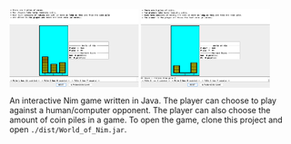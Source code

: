 <a href="url"><img src="images/Screen Shot 2018-03-12 at 23.34.30.png" align="center" height="45%" width="45%" ></a>
<a href="url"><img src="images/Screen Shot 2018-03-12 at 23.34.47.png" align="center" height="45%" width="45%" ></a>

An interactive Nim game written in Java. The player can choose to play against a human/computer opponent. The player can also choose the amount of coin piles in a game. To open the game, clone this project and open ```./dist/World_of_Nim.jar```.
